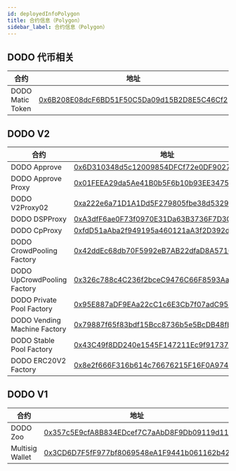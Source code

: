 ```yaml
---
id: deployedInfoPolygon
title: 合约信息（Polygon）
sidebar_label: 合约信息（Polygon）
---
```


## DODO 代币相关

| 合约                        | 地址                                                                                                                 |
| -------------------------  | -------------------------------------------------------------------------------------------------------------------- |
| DODO Matic Token            | [0x6B208E08dcF6BD51F50C5Da09d15B2D8E5C46Cf2](https://polygonscan.com/address/0x6B208E08dcF6BD51F50C5Da09d15B2D8E5C46Cf2) |

## DODO V2

| 合约                            | 地址                                                                                                               |
| ------------------------------ | --------------------------------------------------------------------------------------------------------------------- |
| DODO Approve                   | [0x6D310348d5c12009854DFCf72e0DF9027e8cb4f4](https://polygonscan.com/address/0x6D310348d5c12009854DFCf72e0DF9027e8cb4f4) |
| DODO Approve Proxy             | [0x01FEEA29da5Ae41B0b5F6b10b93EE34752eF80d7](https://polygonscan.com/address/0x01FEEA29da5Ae41B0b5F6b10b93EE34752eF80d7) |
| DODO V2Proxy02                 | [0xa222e6a71D1A1Dd5F279805fbe38d5329C1d0e70](https://polygonscan.com/address/0xa222e6a71D1A1Dd5F279805fbe38d5329C1d0e70) |
| DODO DSPProxy                  | [0xA3dfF6ae0F73f0970E31Da63B3736F7D3CEF683e](https://polygonscan.com/address/0xA3dfF6ae0F73f0970E31Da63B3736F7D3CEF683e) |
| DODO CpProxy                   | [0xfdD51aAba2f949195a460121aA3f2D392d2524A9](https://polygonscan.com/address/0xfdD51aAba2f949195a460121aA3f2D392d2524A9) |
| DODO CrowdPooling Factory      | [0x42ddEc68db70F5992eB7AB22dfaD8A57109841C9](https://polygonscan.com/address/0x42ddEc68db70F5992eB7AB22dfaD8A57109841C9) |
| DODO UpCrowdPooling Factory    | [0x326c788c4C236f2bceC9476C66F8593Aa31be4Fc](https://polygonscan.com/address/0x326c788c4C236f2bceC9476C66F8593Aa31be4Fc) |
| DODO Private Pool Factory      | [0x95E887aDF9EAa22cC1c6E3Cb7f07adC95b4b25a8](https://polygonscan.com/address/0x95E887aDF9EAa22cC1c6E3Cb7f07adC95b4b25a8) |
| DODO Vending Machine Factory   | [0x79887f65f83bdf15Bcc8736b5e5BcDB48fb8fE13](https://polygonscan.com/address/0x79887f65f83bdf15Bcc8736b5e5BcDB48fb8fE13) |
| DODO Stable Pool Factory       | [0x43C49f8DD240e1545F147211Ec9f917376Ac1e87](https://polygonscan.com/address/0x43C49f8DD240e1545F147211Ec9f917376Ac1e87) |
| DODO ERC20V2 Factory           | [0x8e2f666F316b614c76676215F16F0A9746f96a90](https://polygonscan.com/address/0x8e2f666F316b614c76676215F16F0A9746f96a90) |


## DODO V1

| 合约                            | 地址                                                                                                                  |
| ------------------------------ | --------------------------------------------------------------------------------------------------------------------  |
| DODO Zoo                       | [0x357c5E9cfA8B834EDcef7C7aAbD8F9Db09119d11](https://polygonscan.com/address/0x357c5E9cfA8B834EDcef7C7aAbD8F9Db09119d11) |
| Multisig Wallet                | [0x3CD6D7F5fF977bf8069548eA1F9441b061162b42](https://polygonscan.com/address/0x3CD6D7F5fF977bf8069548eA1F9441b061162b42) |

